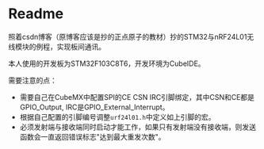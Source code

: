 # Readme

照着csdn博客（原博客应该是抄的正点原子的教材）抄的STM32与nRF24L01无线模块的例程，实现板间通讯。

本人使用的开发板为STM32F103C8T6，开发环境为CubeIDE。

需要注意的点：

- 需要自己在CubeMX中配置SPI的CE CSN IRC引脚绑定，其中CSN和CE都是GPIO_Output, IRC是GPIO_External_Interrupt。
- 根据自己配置的引脚编号调整`urf24l01.h`中定义如上引脚的宏。
- 必须发射端与接收端同时启动才能工作，如果只有发射端没有接收端，则发送函数会一直返回错误标志"达到最大重发次数"。

